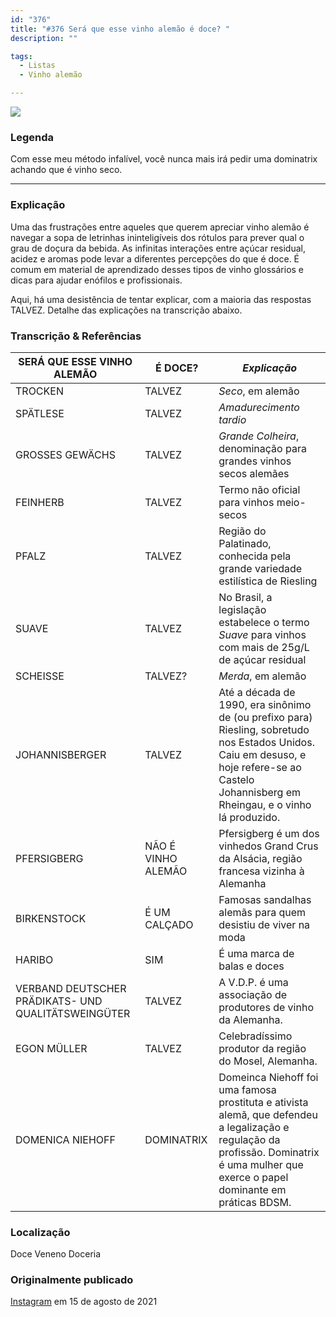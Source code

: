 ```yaml
---
id: "376"
title: "#376 Será que esse vinho alemão é doce? "
description: ""

tags:
  - Listas
  - Vinho alemão

---
```


![](https://bebiodicionario-com.s3.amazonaws.com/media/posts/202108/236427635_610895599878675_8104711699093716831_n_17987990320363128.jpg)

### Legenda

Com esse meu método infalível, você nunca mais irá pedir uma dominatrix achando que é vinho seco.


---

### Explicação

Uma das frustrações entre aqueles que querem apreciar vinho alemão é navegar a sopa de letrinhas ininteligíveis dos rótulos para prever qual o grau de doçura da bebida. As infinitas interações entre açúcar residual, acidez e aromas pode levar a diferentes percepções do que é doce. É comum em material de aprendizado desses tipos de vinho glossários e dicas para ajudar enófilos e profissionais.

Aqui, há uma desistência de tentar explicar, com a maioria das respostas TALVEZ. Detalhe das explicações na transcrição abaixo.

### Transcrição & Referências

|SERÁ QUE ESSE VINHO ALEMÃO|É DOCE?|*Explicação*|
|----|----|---|
|TROCKEN|TALVEZ|*Seco*, em alemão
|SPÄTLESE|TALVEZ|*Amadurecimento tardio*
|GROSSES GEWÄCHS|TALVEZ|*Grande Colheira*, denominação para grandes vinhos secos alemães
|FEINHERB|TALVEZ|Termo não oficial para vinhos meio-secos
|PFALZ|TALVEZ|Região do Palatinado, conhecida pela grande variedade estilística de Riesling
|SUAVE|TALVEZ|No Brasil, a legislação estabelece o termo *Suave* para vinhos com mais de 25g/L de açúcar residual
|SCHEISSE|TALVEZ?|*Merda*, em alemão
|JOHANNISBERGER|TALVEZ|Até a década de 1990, era sinônimo de (ou prefixo para) Riesling, sobretudo nos Estados Unidos. Caiu em desuso, e hoje refere-se ao Castelo Johannisberg em Rheingau, e o vinho lá produzido.
|PFERSIGBERG|NÃO É VINHO ALEMÃO|Pfersigberg é um dos vinhedos Grand Crus da Alsácia, região francesa vizinha à Alemanha
|BIRKENSTOCK|É UM CALÇADO|Famosas sandalhas alemãs para quem desistiu de viver na moda
|HARIBO|SIM|É uma marca de balas e doces
|VERBAND DEUTSCHER PRÄDIKATS- UND QUALITÄTSWEINGÜTER|TALVEZ|A V.D.P. é uma associação de produtores de vinho da Alemanha.
|EGON MÜLLER|TALVEZ|Celebradíssimo produtor da região do Mosel, Alemanha.
|DOMENICA NIEHOFF|DOMINATRIX|Domeinca Niehoff foi uma famosa prostituta e ativista alemã, que defendeu a legalização e regulação da profissão. Dominatrix é uma mulher que exerce o papel dominante em práticas BDSM.


### Localização

Doce Veneno Doceria

### Originalmente publicado

[Instagram](https://www.instagram.com/p/CSmsKJsLA6t/) em 15 de agosto de 2021
